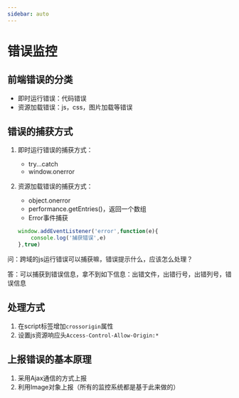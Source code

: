 ```yaml
---
sidebar: auto
---
```


# 错误监控

## 前端错误的分类

- 即时运行错误：代码错误
- 资源加载错误：js，css，图片加载等错误

## 错误的捕获方式

1. 即时运行错误的捕获方式：
   - try...catch
   - window.onerror

2. 资源加载错误的捕获方式：
   - object.onerror
   - performance.getEntries()，返回一个数组
   - Error事件捕获
    ```js
    window.addEventListener('error',function(e){
        console.log('捕获错误',e)
    },true)
    ```

问：跨域的js运行错误可以捕获嘛，错误提示什么，应该怎么处理？

答：可以捕获到错误信息，拿不到如下信息：出错文件，出错行号，出错列号，错误信息

## 处理方式

1. 在script标签增加`crossorigin`属性
2. 设置js资源响应头`Access-Control-Allow-Origin:*`

## 上报错误的基本原理

1. 采用Ajax通信的方式上报
2. 利用Image对象上报（所有的监控系统都是基于此来做的）
